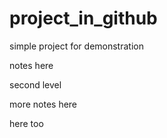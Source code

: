 # project_in_github

simple project for demonstration

notes here

second level

more notes here

here too
